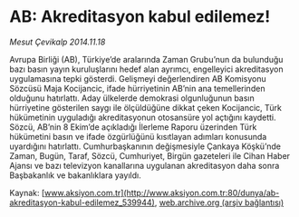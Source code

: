 # AB: Akreditasyon kabul edilemez!

*Mesut Çevikalp 2014.11.18*

<div class="pNewsDetailMainContent" itemprop="articleBody">
 <p>
  Avrupa Birliği (AB), Türkiye’de aralarında Zaman Grubu’nun da bulunduğu bazı basın yayın kuruluşlarını hedef alan ayrımcı, engelleyici akreditasyon uygulamasına tepki gösterdi. Gelişmeyi değerlendiren AB Komisyonu Sözcüsü Maja Kocijancic, ifade hürriyetinin AB’nin ana temellerinden olduğunu hatırlattı. Aday ülkelerde demokrasi olgunluğunun basın hürriyetine gösterilen saygı ile ölçüldüğüne dikkat çeken Kocijancic, Türk hükümetinin uyguladığı akreditasyonun otosansüre yol açtığını kaydetti. Sözcü, AB’nin 8 Ekim’de açıkladığı İlerleme Raporu üzerinden Türk hükümetini basın ve ifade özgürlüğünü kısıtlayan adımları konusunda uyardığını hatırlattı. Cumhurbaşkanının değişmesiyle Çankaya Köşkü’nde Zaman, Bugün, Taraf, Sözcü, Cumhuriyet, Birgün gazeteleri ile Cihan Haber Ajansı ve bazı televizyon kanallarına uygulanan akreditasyon daha sonra Başbakanlık ve bakanlıklara yayıldı.
 </p>
</div>


Kaynak: [www.aksiyon.com.tr](http://www.aksiyon.com.tr:80/dunya/ab-akreditasyon-kabul-edilemez_539944), [web.archive.org (arşiv bağlantısı)](http://web.archive.org/web/20141204063632/http://www.aksiyon.com.tr:80/dunya/ab-akreditasyon-kabul-edilemez_539944)

